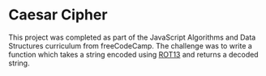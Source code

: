 # Caesar Cipher

This project was completed as part of the JavaScript Algorithms and Data Structures curriculum from freeCodeCamp. The challenge was to write a function which takes a string encoded using [ROT13](https://en.wikipedia.org/wiki/ROT13) and returns a decoded string.